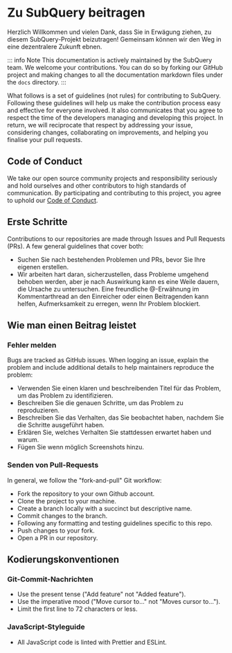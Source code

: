 # Zu SubQuery beitragen

Herzlich Willkommen und vielen Dank, dass Sie in Erwägung ziehen, zu diesem SubQuery-Projekt beizutragen! Gemeinsam können wir den Weg in eine dezentralere Zukunft ebnen.

::: info Note This documentation is actively maintained by the SubQuery team. We welcome your contributions. You can do so by forking our GitHub project and making changes to all the documentation markdown files under the `docs` directory. :::

What follows is a set of guidelines (not rules) for contributing to SubQuery. Following these guidelines will help us make the contribution process easy and effective for everyone involved. It also communicates that you agree to respect the time of the developers managing and developing this project. In return, we will reciprocate that respect by addressing your issue, considering changes, collaborating on improvements, and helping you finalise your pull requests.

## Code of Conduct

We take our open source community projects and responsibility seriously and hold ourselves and other contributors to high standards of communication. By participating and contributing to this project, you agree to uphold our [Code of Conduct](https://github.com/subquery/subql/blob/main/CODE_OF_CONDUCT.md).

## Erste Schritte

Contributions to our repositories are made through Issues and Pull Requests (PRs). A few general guidelines that cover both:

* Suchen Sie nach bestehenden Problemen und PRs, bevor Sie Ihre eigenen erstellen.
* Wir arbeiten hart daran, sicherzustellen, dass Probleme umgehend behoben werden, aber je nach Auswirkung kann es eine Weile dauern, die Ursache zu untersuchen. Eine freundliche @-Erwähnung im Kommentarthread an den Einreicher oder einen Beitragenden kann helfen, Aufmerksamkeit zu erregen, wenn Ihr Problem blockiert.

## Wie man einen Beitrag leistet

### Fehler melden

Bugs are tracked as GitHub issues. When logging an issue, explain the problem and include additional details to help maintainers reproduce the problem:

* Verwenden Sie einen klaren und beschreibenden Titel für das Problem, um das Problem zu identifizieren.
* Beschreiben Sie die genauen Schritte, um das Problem zu reproduzieren.
* Beschreiben Sie das Verhalten, das Sie beobachtet haben, nachdem Sie die Schritte ausgeführt haben.
* Erklären Sie, welches Verhalten Sie stattdessen erwartet haben und warum.
* Fügen Sie wenn möglich Screenshots hinzu.

### Senden von Pull-Requests

In general, we follow the "fork-and-pull" Git workflow:

* Fork the repository to your own Github account.
* Clone the project to your machine.
* Create a branch locally with a succinct but descriptive name.
* Commit changes to the branch.
* Following any formatting and testing guidelines specific to this repo.
* Push changes to your fork.
* Open a PR in our repository.

## Kodierungskonventionen

### Git-Commit-Nachrichten

* Use the present tense ("Add feature" not "Added feature").
* Use the imperative mood ("Move cursor to..." not "Moves cursor to...").
* Limit the first line to 72 characters or less.

### JavaScript-Styleguide

* All JavaScript code is linted with Prettier and ESLint.
